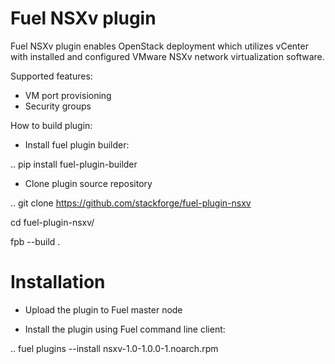 Fuel NSXv plugin
================

Fuel NSXv plugin enables OpenStack deployment which utilizes vCenter with
installed and configured VMware NSXv network virtualization software.

Supported features:
- VM port provisioning
- Security groups

How to build plugin:

* Install fuel plugin builder:

..
  pip install fuel-plugin-builder

* Clone plugin source repository

..
  git clone https://github.com/stackforge/fuel-plugin-nsxv

  cd fuel-plugin-nsxv/

  fpb --build .

Installation
============

* Upload the plugin to Fuel master node

* Install the plugin using Fuel command line client:

..
  fuel plugins --install nsxv-1.0-1.0.0-1.noarch.rpm
